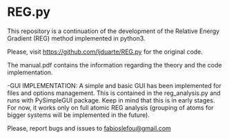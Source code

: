 # REG.py
This repository is a continuation of the development of the Relative Energy Gradient (REG) method implemented in python3.

Please, visit https://github.com/ljduarte/REG.py for the original code.

The manual.pdf contains the information regarding the theory and the code implementation. 

-GUI IMPLEMENTATION:
A simple and basic GUI has been implemented for files and options management. This is contained in the reg_analysis.py and runs with PySimpleGUI package. Keep in mind that this is in early stages.
For now, it works only on full atomic REG analysis (grouping of atoms for bigger systems will be implemented in the future).

Please, report bugs and issues to fabioslefou@gmail.com
